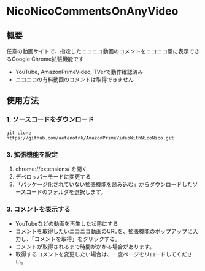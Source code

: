 # NicoNicoCommentsOnAnyVideo

## 概要
任意の動画サイトで、指定したニコニコ動画のコメントをニコニコ風に表示できるGoogle Chrome拡張機能です

- YouTube, AmazonPrimeVideo, TVerで動作確認済み
- ニコニコの有料動画のコメントは取得できません

## 使用方法
### 1. ソースコードをダウンロード
```
git clone https://github.com/aetenotnk/AmazonPrimeVideoWithNicoNico.git
```

### 3. 拡張機能を設定
1. chrome://extensions/ を開く
2. デベロッパーモードに変更する
3. 「パッケージ化されていない拡張機能を読み込む」からダウンロードしたソースコードのフォルダを選択します。


### 3. コメントを表示する
- YouTubeなどの動画を再生した状態にする
- コメントを取得したいニコニコ動画のURLを、拡張機能のポップアップに入力し、「コメントを取得」をクリックする。
- コメントが取得されるまで時間がかかる場合があります。
- 取得するコメントを変更したい場合は、一度ページをリロードしてください。